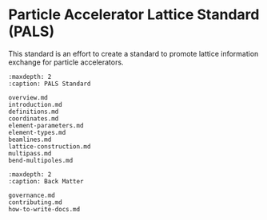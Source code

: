 # Particle Accelerator Lattice Standard (PALS)

This standard is an effort to create a standard to promote lattice information exchange for particle accelerators.

```{toctree}
:maxdepth: 2
:caption: PALS Standard

overview.md
introduction.md
definitions.md
coordinates.md
element-parameters.md
element-types.md
beamlines.md
lattice-construction.md
multipass.md
bend-multipoles.md
```

```{toctree}
:maxdepth: 2
:caption: Back Matter

governance.md
contributing.md
how-to-write-docs.md
```

